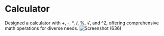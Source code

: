 # Calculator
Designed a calculator with +, -, *, /, %, √, and ^2, offering comprehensive math operations for diverse needs.
![Screenshot (636)](https://github.com/RIDA-4All/Calculator/assets/123807873/e4376534-86f2-4c3c-b841-3bcbaee1eebe)
